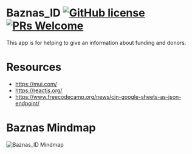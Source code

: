 # Baznas_ID [![GitHub license](https://img.shields.io/badge/license-MIT-blue.svg)](https://baznas-id.vercel.app/) [![PRs Welcome](https://img.shields.io/badge/PRs-welcome-brightgreen.svg)](https://baznas-id.vercel.app/)
This app is for helping to give an information about funding and donors.

# Resources
- https://mui.com/
- https://reactjs.org/
- https://www.freecodecamp.org/news/cjn-google-sheets-as-json-endpoint/

# Baznas Mindmap

![Baznas_ID Mindmap](https://i.ibb.co/Y0mVzSf/Web-capture-5-2-2023-17424-www-mindmeister-com.jpg)
